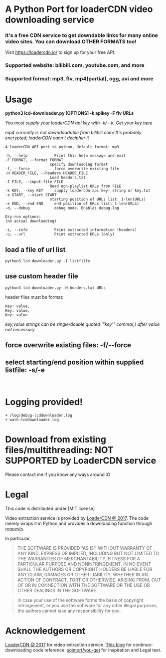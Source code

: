 # A Python Port for loaderCDN video downloading service

### It's a free CDN service to get downdable links for many online video sites. You can download OTHER FORMATS too!
Visit https://loadercdn.io/ to sign up for your free API.

### Supported website: bilibili.com, youtube.com, and more
### Supported format: mp3, flv, mp4(partial), ogg, avi and more

# Usage

**python3 lcd-downloader.py [OPTIONS] -k apikey -F flv URLs**

*You must supply your loaderCDN api key with -k/--k. Get your key [here](https://loadercdn.io/)*

*mp4 currently is not downdoadable from bilibili.com/ It's probably encrypted; loaderCDN cann't decipher it*

```
A loaderCDN API port to python, default format: mp3

-h, --help            Print this help message and exit
-F FORMAT, --format FORMAT
                    specify downloading format
-f, --force           force overwrite existing file
-H HEADER_FILE, --headers HEADER_FILE
                    Load headers.txt
-I FILE, --input-file FILE
                    Read non-playlist URLs from FILE
-k KEY, --key KEY     supply loadercdn api key: string or key.txt
-s START, --start START
                    starting position of URLs list: 1-len(URLs)
-e END, --end END     end position of URLs list: 1-len(URLs)
-d, --debug           debug mode. Enables debug.log

Dry-run options:
(no actual downloading)

-i, --info            Print extracted information (headers)
-u, --url             Print extracted URLs (only)
```

## load a file of url list
`python3 lcd-downloader.py -I listfilfe`

## use custom header file
`python3 lcd-downloader.py -H headers.txt URLs`

header files must be format:
```
Key: value,
Key: value,
Key: value
```
*key,value strings can be single/double quoted \'\"key\'\"*
*comma(,) after value not necessary*

## force overwrite existing files: -f/--force

## select starting/end position within supplied listfile: -s/-e

&nbsp;
# Logging provided!

    + /log/debug-lcddownloader.log 
    + warn-lcddownloader.log

# Download from existing files/multithreading: NOT SUPPORTED by LoaderCDN service
Please contact me if you know any ways around :D

# Legal
This code is distributed under [MIT license]

Video extraction service is provided by [LoaderCDN @ 2017](https://loadercdn.io/). The code merely wraps it in Python and provides a downloading function through [requests](http://docs.python-requests.org/en/master/).

In particular,
> THE SOFTWARE IS PROVIDED "AS IS", WITHOUT WARRANTY OF ANY KIND, EXPRESS OR IMPLIED, INCLUDING BUT NOT LIMITED TO THE WARRANTIES OF MERCHANTABILITY, FITNESS FOR A PARTICULAR PURPOSE AND NONINFRINGEMENT. IN NO EVENT SHALL THE AUTHORS OR COPYRIGHT HOLDERS BE LIABLE FOR ANY CLAIM, DAMAGES OR OTHER LIABILITY, WHETHER IN AN ACTION OF CONTRACT, TORT OR OTHERWISE, ARISING FROM, OUT OF OR IN CONNECTION WITH THE SOFTWARE OR THE USE OR OTHER DEALINGS IN THE SOFTWARE.

> In case your use of the software forms the basis of copyright infringement, or you use the software for any other illegal purposes, the authors cannot take any responsibility for you.

# Acknowledgement
[LoaderCDN @ 2017](https://loadercdn.docs.apiary.io) for video extraction service.
[This blog](https://www.leavesongs.com/PYTHON/resume-download-from-break-point-tool-by-python.html) for continue-downloading code reference.
[soimort/you-get](https://github.com/soimort/you-get) for inspiration and Legal text.
